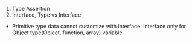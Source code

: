 1. Type Assertion
2. Interface, Type vs Interface
-  Primitive type data cannot customize with interface. Interface only for Object type(Object, function, array) variable.